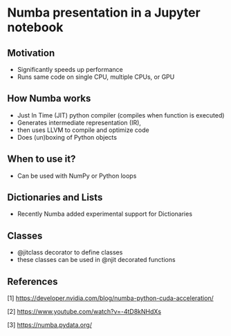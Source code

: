 # Numba presentation in a Jupyter notebook 

## Motivation
- Significantly speeds up performance
- Runs same code on single CPU, multiple CPUs, or GPU

## How Numba works 
- Just In Time (JIT) python compiler (compiles when function is executed)
- Generates intermediate representation (IR),
- then uses LLVM to compile and optimize code
- Does (un)boxing of Python objects

## When to use it?
- Can be used with NumPy or Python loops

## Dictionaries and Lists
- Recently Numba added experimental support for Dictionaries

## Classes
- @jitclass decorator to define classes
- these classes can be used in @njit decorated functions 

## References
[1] https://developer.nvidia.com/blog/numba-python-cuda-acceleration/

[2] https://www.youtube.com/watch?v=-4tD8kNHdXs

[3] https://numba.pydata.org/

